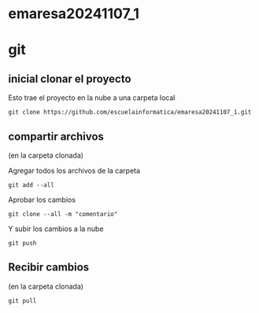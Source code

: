 # emaresa20241107_1



# git



## inicial clonar el proyecto

Esto trae el proyecto en la nube a una carpeta local

```
git clone https://github.com/escuelainformatica/emaresa20241107_1.git
```

## compartir archivos

(en la carpeta clonada)

Agregar todos los archivos de la carpeta

```
git add --all  
```

Aprobar los cambios 

```
git clone --all -m "comentario"
```

Y subir los cambios a la nube

```
git push
```

## Recibir cambios

(en la carpeta clonada)

```
git pull
```

